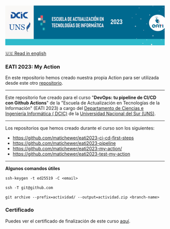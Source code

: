 <p align="center"><img src="assets/banner.png"></img></p>

[🇺🇸 Read in english](README.md)

### EATI 2023: My Action

En este repositorio hemos creado nuestra propia Action para ser utilizada desde este otro [repositorio](https://github.com/matichewer/eati2023-test-my-action).

---

Este repositorio fue creado para el curso "**DevOps: tu pipeline de CI/CD con Github Actions**" de la "Escuela de Actualización en Tecnologías de la Información" (EATI 2023) a cargo del [Departamento de Ciencias e Ingeniería Informática ( DCIC)](https://cs.uns.edu.ar/) de la [Universidad Nacional del Sur (UNS)](https://uns.edu.ar/).

---

Los repositorios que hemos creado durante el curso son los siguientes:
- https://github.com/matichewer/eati2023-ci-cd-first-steps
- https://github.com/matichewer/eati2023-pipeline
- https://github.com/matichewer/eati2023-my-action/
- https://github.com/matichewer/eati2023-test-my-action

---

**Algunos comandos útiles**
```
ssh-keygen -t ed25519 -C <email>
```
```
ssh -T git@github.com
```
```
git archive --prefix=actividad/ --output=actividad.zip <branch-name>
```


### Certificado

Puedes ver el certificado de finalización de este curso [aquí](https://drive.google.com/file/d/1ObGCOL_tFuuZWA6ajZJmbZpprKPXbacM/view).
